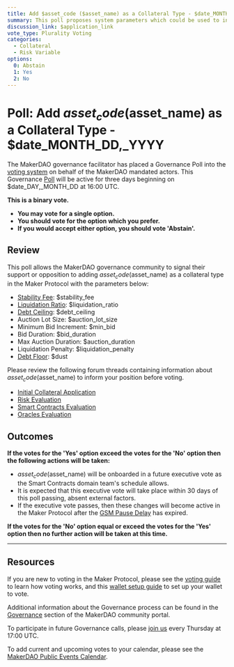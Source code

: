 ```yaml
---
title: Add $asset_code ($asset_name) as a Collateral Type - $date_MONTH_DD,_YYYY
summary: This poll proposes system parameters which could be used to initialize $asset_code ($asset_name) as a new collateral type.
discussion_link: $application_link
vote_type: Plurality Voting
categories:
  - Collateral
  - Risk Variable
options:
  0: Abstain
  1: Yes
  2: No
---
```


# Poll: Add $asset_code ($asset_name) as a Collateral Type - \$date_MONTH_DD,\_YYYY

The MakerDAO governance facilitator has placed a Governance Poll into the [voting system](https://vote.makerdao.com/polling) on behalf of the MakerDAO mandated actors. This Governance [Poll](https://community-development.makerdao.com/en/learn/governance/on-chain-gov) will be active for three days beginning on \$date_DAY,\_MONTH_DD at 16:00 UTC.

**This is a binary vote.**

- **You may vote for a single option.**
- **You should vote for the option which you prefer.**
- **If you would accept either option, you should vote 'Abstain'.**

## Review

This poll allows the MakerDAO governance community to signal their support or opposition to adding $asset_code ($asset_name) as a collateral type in the Maker Protocol with the parameters below:

- [Stability Fee](https://community-development.makerdao.com/en/learn/governance/param-stability-fee): \$stability_fee
- [Liquidation Ratio](https://community-development.makerdao.com/en/learn/governance/param-liquidation-ratio): \$liquidation_ratio
- [Debt Ceiling](https://community-development.makerdao.com/en/learn/governance/param-debt-ceiling): \$debt_ceiling
- Auction Lot Size: \$auction_lot_size
- Minimum Bid Increment: \$min_bid
- Bid Duration: \$bid_duration
- Max Auction Duration: \$auction_duration
- Liquidation Penalty: \$liquidation_penalty
- [Debt Floor](https://community-development.makerdao.com/en/learn/governance/param-debt-floor): \$dust

Please review the following forum threads containing information about $asset_code ($asset_name) to inform your position before voting.

- [Initial Collateral Application]($application_link)
- [Risk Evaluation]($risk_link)
- [Smart Contracts Evaluation]($sc_link)
- [Oracles Evaluation]($oracles_link)

## Outcomes

**If the votes for the 'Yes' option exceed the votes for the 'No' option then the following actions will be taken:**

- $asset_code ($asset_name) will be onboarded in a future executive vote as the Smart Contracts domain team's schedule allows.
- It is expected that this executive vote will take place within 30 days of this poll passing, absent external factors.
- If the executive vote passes, then these changes will become active in the Maker Protocol after the [GSM Pause Delay](https://community-development.makerdao.com/en/learn/governance/param-gsm-pause-delay) has expired.

**If the votes for the 'No' option equal or exceed the votes for the 'Yes' option then no further action will be taken at this time.**

---

## Resources

If you are new to voting in the Maker Protocol, please see the [voting guide](https://community-development.makerdao.com/en/learn/governance/how-voting-works/) to learn how voting works, and this [wallet setup guide](https://community-development.makerdao.com/en/learn/governance/voting-setup/) to set up your wallet to vote.

Additional information about the Governance process can be found in the [Governance](https://community-development.makerdao.com/en/learn/governance) section of the MakerDAO community portal.

To participate in future Governance calls, please [join us](https://github.com/makerdao/community/tree/master/governance/governance-and-risk-meetings) every Thursday at 17:00 UTC.

To add current and upcoming votes to your calendar, please see the [MakerDAO Public Events Calendar](https://calendar.google.com/calendar/embed?src=makerdao.com_3efhm2ghipksegl009ktniomdk%40group.calendar.google.com&ctz=UTC&mode=week&showCalendars=0&showPrint=0).
